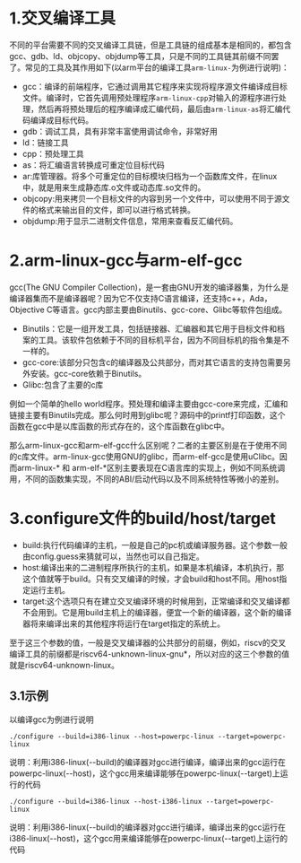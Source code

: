 # 1.交叉编译工具

不同的平台需要不同的交叉编译工具链，但是工具链的组成基本是相同的，都包含gcc、gdb、ld、objcopy、objdump等工具，只是不同的工具链其前缀不同罢了。常见的工具及其作用如下(以arm平台的编译工具`arm-linux-`为例进行说明)：

- gcc：编译的前端程序，它通过调用其它程序来实现将程序源文件编译成目标文件。编译时，它首先调用预处理程序`arm-linux-cpp`对输入的源程序进行处理，然后再将预处理后的程序编译成汇编代码，最后由`arm-linux-as`将汇编代码编译成目标代码。
- gdb：调试工具，具有非常丰富使用调试命令，非常好用
- ld：链接工具
- cpp：预处理工具
- as：将汇编语言转换成可重定位目标代码
- ar:库管理器。将多个可重定位的目标模块归档为一个函数库文件，在linux中，就是用来生成静态库.o文件或动态库.so文件的。
- objcopy:用来拷贝一个目标文件的内容到另一个文件中，可以使用不同于源文件的格式来输出目的文件，即可以进行格式转换。
- objdump:用于显示二进制文件信息，常用来查看反汇编代码。

# 2.arm-linux-gcc与arm-elf-gcc

gcc(The GNU Compiler Collection)，是一套由GNU开发的编译器集，为什么是编译器集而不是编译器呢？因为它不仅支持C语言编译，还支持c++，Ada，Objective C等语言。gcc内部主要由Binutils、gcc-core、Glibc等软件包组成。

- Binutils：它是一组开发工具，包括链接器、汇编器和其它用于目标文件和档案的工具。该软件包依赖于不同的目标机平台，因为不同目标机的指令集是不一样的。
- gcc-core:该部分只包含c的编译器及公共部分，而对其它语言的支持包需要另外安装。gcc-core依赖于Binutils。
- Glibc:包含了主要的c库

例如一个简单的hello world程序。预处理和编译主要由gcc-core来完成，汇编和链接主要有Binutils完成。那么何时用到glibc呢？源码中的printf打印函数，这个函数在gcc中是以库函数的形式存在的，这个库函数在glibc中。

那么arm-linux-gcc和arm-elf-gcc什么区别呢？二者的主要区别是在于使用不同的c库文件。arm-linux-gcc使用GNU的glibc，而arm-elf-gcc是使用uClibc。因而arm-linux-* 和 arm-elf-*区别主要表现在C语言库的实现上，例如不同系统调用，不同的函数集实现，不同的ABI/启动代码以及不同系统特性等微小的差别。

# 3.configure文件的build/host/target

- build:执行代码编译的主机，一般是自己的pc机或编译服务器。这个参数一般由config.guess来猜就可以，当然也可以自己指定。
- host:编译出来的二进制程序所执行的主机，如果是本机编译，本机执行，那这个值就等于build。只有交叉编译的时候，才会build和host不同。用host指定运行主机。
- target:这个选项只有在建立交叉编译环境的时候用到，正常编译和交叉编译都不会用到。它是用build主机上的编译器，便宜一个新的编译器，这个新的编译器将来编译出来的其他程序将运行在target指定的系统上。

至于这三个参数的值，一般是交叉编译器的公共部分的前缀，例如，riscv的交叉编译工具的前缀都是riscv64-unknown-linux-gnu*，所以对应的这三个参数的值就是riscv64-unknown-linux。

## 3.1示例

以编译gcc为例进行说明

`./configure --build=i386-linux --host=powerpc-linux --target=powerpc-linux`

说明：利用i386-linux(--build)的编译器对gcc进行编译，编译出来的gcc运行在powerpc-linux(--host)，这个gcc用来编译能够在powerpc-linux(--target)上运行的代码

`./configure --build=i386-linux --host-i386-linux --target=powerpc-linux`

说明：利用i386-linux(--build)的编译器对gcc进行编译，编译出来的gcc运行在i386-linux(--host)，这个gcc用来编译能够在powerpc-linux(--target)上运行的代码



